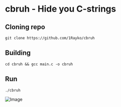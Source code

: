 # cbruh - Hide you C-strings

## Cloning repo
```
git clone https://github.com/1Rayko/cbruh 
```

## Building
```
cd cbruh && gcc main.c -o cbruh
```

## Run
```
./cbruh 
```


![Image](https://i.imgur.com/I77z52c.png)
